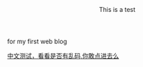 <meta charset="utf-8" />

<body>
<header>This is a test</header>
<p>for my first web blog</p>

<a href="http://www.baidu.com">中文测试，看看是否有乱码,你敢点进去么</a>
</body>
